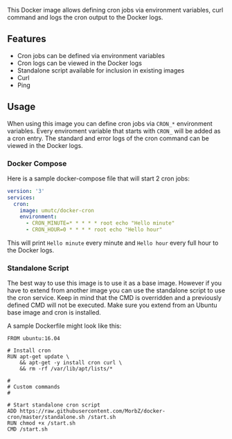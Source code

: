This Docker image allows defining cron jobs via environment variables, curl command and logs the cron output to the Docker logs.

## Features ##
- Cron jobs can be defined via environment variables
- Cron logs can be viewed in the Docker logs
- Standalone script available for inclusion in existing images
- Curl
- Ping

## Usage ##
When using this image you can define cron jobs via `CRON_*` environment variables. Every enviroment variable that starts with `CRON_` will be added as a cron entry. The standard and error logs of the cron command can be viewed in the Docker logs.

### Docker Compose ###
Here is a sample docker-compose file that will start 2 cron jobs:

```yaml
version: '3'
services:
  cron:
    image: umutc/docker-cron
    environment:
      - CRON_MINUTE=* * * * * root echo "Hello minute"
      - CRON_HOUR=0 * * * * root echo "Hello hour"
```

This will print `Hello minute` every minute and `Hello hour` every full hour to the Docker logs.

### Standalone Script ###
The best way to use this image is to use it as a base image. However if you have to extend from another image you can use the standalone script to use the cron service. Keep in mind that the CMD is overridden and a previously defined CMD will not be executed. Make sure you extend from an Ubuntu base image and cron is installed.

A sample Dockerfile might look like this:

```
FROM ubuntu:16.04

# Install cron
RUN apt-get update \
	&& apt-get -y install cron curl \
	&& rm -rf /var/lib/apt/lists/*
	
#
# Custom commands
#

# Start standalone cron script
ADD https://raw.githubusercontent.com/MorbZ/docker-cron/master/standalone.sh /start.sh
RUN chmod +x /start.sh
CMD /start.sh
```